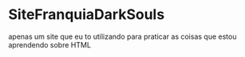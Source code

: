 # SiteFranquiaDarkSouls
 apenas um site que eu to utilizando para praticar as coisas que estou aprendendo sobre HTML
